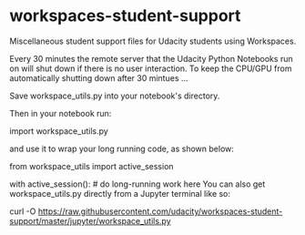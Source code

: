# workspaces-student-support
Miscellaneous student support files for Udacity students using Workspaces.

Every 30 minutes the remote server that the Udacity Python Notebooks run on will shut down if there is no user interaction.  To keep the CPU/GPU from automatically shutting down after 30 mintues ...

Save workspace_utils.py into your notebook's directory.

Then in your notebook run:

import workspace_utils.py

and use it to wrap your long running code, as shown below:

from workspace_utils import active_session
 
with active_session():
    # do long-running work here
You can also get workspace_utils.py directly from a Jupyter terminal like so:

curl -O https://raw.githubusercontent.com/udacity/workspaces-student-support/master/jupyter/workspace_utils.py

